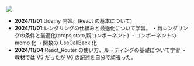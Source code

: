 <img src="https://img.shields.io/badge/-React-20232A?style=for-the-badge&logo=react&logoColor=61DAFB">

- **2024/11/01**:Udemy 開始。(React の基本について)
- **2024/11/01**:レンダリングの仕組みと最適化について学習。
  ・再レンダリングの条件と最適化(props,state,親コンポーネント)
  ・コンポーネントの memo 化
  ・関数の UseCallBack 化
- **2024/11/04**:React_Router の使い方、ルーティングの基礎について学習
  ・教材では V5 だったが V6 の記述を自分で頑張った。
